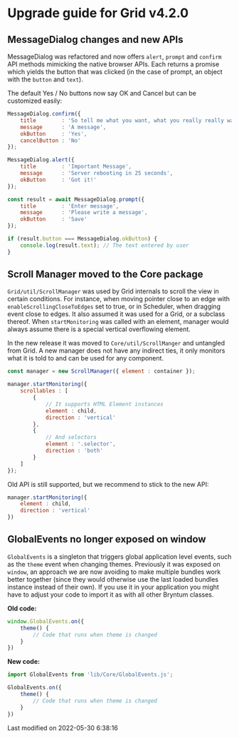 # Upgrade guide for Grid v4.2.0

## MessageDialog changes and new APIs

MessageDialog was refactored and now offers `alert`, `prompt` and `confirm` API methods mimicking the native
browser APIs. Each returns a promise which yields the button that was clicked (in the case of prompt, an object with 
the `button` and `text`).

The default Yes / No buttons now say OK and Cancel but can be customized easily:

```javascript
MessageDialog.confirm({
    title        : 'So tell me what you want, what you really really want?',
    message      : 'A message',
    okButton     : 'Yes',
    cancelButton : 'No'
});
```

```javascript
MessageDialog.alert({
    title        : 'Important Message',
    message      : 'Server rebooting in 25 seconds',
    okButton     : 'Got it!'
});
```

```javascript
const result = await MessageDialog.prompt({
    title        : 'Enter message',
    message      : 'Please write a message',
    okButton     : 'Save'
});

if (result.button === MessageDialog.okButton) {
    console.log(result.text); // The text entered by user
}
```

## Scroll Manager moved to the Core package

`Grid/util/ScrollManager` was used by Grid internals to scroll the view in certain conditions. For instance, when moving
pointer close to an edge with `enableScrollingCloseToEdges` set to true, or in Scheduler, when dragging event close to
edges. It also assumed it was used for a Grid, or a subclass thereof. When `startMonitoring` was called with an element,
manager would always assume there is a special vertical overflowing element.

In the new release it was moved to `Core/util/ScrollManger` and untangled from Grid. A new manager does not have any
indirect ties, it only monitors what it is told to and can be used for any component.

```javascript
const manager = new ScrollManager({ element : container });

manager.startMonitoring({
    scrollables : [
        {
            // It supports HTML Element instances
            element : child,
            direction : 'vertical'
        },
        {
            // And selectors
            element : '.selector',
            direction : 'both'
        }
    ]
});
```

Old API is still supported, but we recommend to stick to the new API:

```javascript
manager.startMonitoring({
    element : child,
    direction : 'vertical'
})
```

## GlobalEvents no longer exposed on window

`GlobalEvents` is a singleton that triggers global application level events, such as the `theme` event when changing 
themes. Previously it was exposed on `window`, an approach we are now avoiding to make multiple bundles work better 
together (since they would otherwise use the last loaded bundles instance instead of their own). If you use it in your
application you might have to adjust your code to import it as with all other Bryntum classes.

**Old code:**

```javascript
window.GlobalEvents.on({
    theme() {
        // Code that runs when theme is changed
    }
})
```

**New code:**

```javascript
import GlobalEvents from 'lib/Core/GlobalEvents.js';

GlobalEvents.on({
    theme() {
        // Code that runs when theme is changed
    }
})
```


<p class="last-modified">Last modified on 2022-05-30 6:38:16</p>